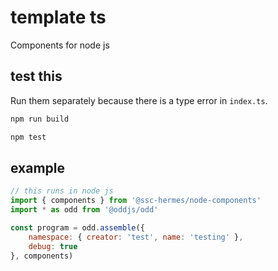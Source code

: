 # template ts
Components for node js

## test this
Run them separately because there is a type error in `index.ts`.

```bash
npm run build
```
```bash
npm test
```

## example

```js
// this runs in node js
import { components } from '@ssc-hermes/node-components'
import * as odd from '@oddjs/odd'

const program = odd.assemble({
    namespace: { creator: 'test', name: 'testing' },
    debug: true
}, components)
```
